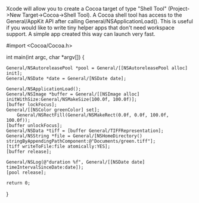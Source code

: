 Xcode will allow you to create a Cocoa target of type "Shell Tool" (Project->New Target->Cocoa->Shell Tool). A Cocoa shell tool has access to the General/AppKit API after calling     General/NSApplicationLoad(). This is useful if you would like to write tiny helper apps that don't need workspace support. A simple app created this way can launch very fast. 

    
#import <Cocoa/Cocoa.h>

int main(int argc, char *argv[]) {
	
	General/NSAutoreleasePool *pool = General/[[NSAutoreleasePool alloc] init];
	General/NSDate *date = General/[NSDate date];
    
	General/NSApplicationLoad();
	General/NSImage *buffer = General/[[NSImage alloc] initWithSize:General/NSMakeSize(100.0f, 100.0f)];
	[buffer lockFocus];
	General/[[NSColor greenColor] set]; 
        General/NSRectFill(General/NSMakeRect(0.0f, 0.0f, 100.0f, 100.0f));
	[buffer unlockFocus];
	General/NSData *tiff = [buffer General/TIFFRepresentation];
	General/NSString *file = General/[NSHomeDirectory() stringByAppendingPathComponent:@"Documents/green.tiff"];
	[tiff writeToFile:file atomically:YES];
	[buffer release];
	
	General/NSLog(@"duration %f", General/[[NSDate date] timeIntervalSinceDate:date]);
	[pool release];
	
    return 0;
}
